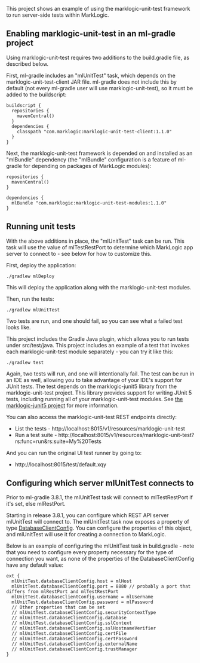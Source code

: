 This project shows an example of using the marklogic-unit-test framework to run server-side tests within MarkLogic.

## Enabling marklogic-unit-test in an ml-gradle project 

Using marklogic-unit-test requires two additions to the build.gradle file, as described below.

First, ml-gradle includes an "mlUnitTest" task, which depends on the marklogic-unit-test-client JAR file. ml-gradle does not
include this by default (not every ml-gradle user will use marklogic-unit-test), so it must be added to the buildscript:

    buildscript {
      repositories {
        mavenCentral()
      }
      dependencies {
        classpath "com.marklogic:marklogic-unit-test-client:1.1.0"
      }
    }

Next, the marklogic-unit-test framework is depended on and installed as an "mlBundle" dependency (the "mlBundle" configuration
is a feature of ml-gradle for depending on packages of MarkLogic modules):

    repositories {
      mavenCentral()
    }
      
    dependencies {
      mlBundle "com.marklogic:marklogic-unit-test-modules:1.1.0"
    }

## Running unit tests

With the above additions in place, the "mlUnitTest" task can be run. This task will use the value of mlTestRestPort to 
determine which MarkLogic app server to connect to - see below for how to customize this. 

First, deploy the application:

    ./gradlew mlDeploy
    
This will deploy the application along with the marklogic-unit-test modules.

Then, run the tests:

    ./gradlew mlUnitTest

Two tests are run, and one should fail, so you can see what a failed test looks like. 

This project includes the Gradle Java plugin, which allows you to run tests under src/test/java. This project includes
an example of a test that invokes each marklogic-unit-test module separately - you can try it like this:

    ./gradlew test

Again, two tests will run, and one will intentionally fail. The test can be run in an IDE as well, allowing
you to take advantage of your IDE's support for JUnit tests. The test depends on the marklogic-junit5 library from the
marklogic-unit-test project. This library provides support for writing JUnit 5 tests, including running all of your 
marklogic-unit-test modules. See [the marklogic-junit5 project](https://github.com/marklogic-community/marklogic-unit-test/tree/master/marklogic-junit5)
for more information.

You can also access the marklogic-unit-test REST endpoints directly:

- List the tests - http://localhost:8015/v1/resources/marklogic-unit-test
- Run a test suite - http://localhost:8015/v1/resources/marklogic-unit-test?rs:func=run&rs:suite=My%20Tests

And you can run the original UI test runner by going to:

- http://localhost:8015/test/default.xqy

## Configuring which server mlUnitTest connects to 

Prior to ml-gradle 3.8.1, the mlUnitTest task will connect to mlTestRestPort if it's set, else mlRestPort. 

Starting in release 3.8.1, you can configure which REST API server mlUnitTest will connect to. The mlUnitTest task now
exposes a property of type [DatabaseClientConfig](https://github.com/marklogic/ml-javaclient-util/blob/master/src/main/java/com/marklogic/client/ext/DatabaseClientConfig.java). 
You can configure the properties of this object, and mlUnitTest will use it for creating a connection to MarkLogic. 

Below is an example of configuring the mlUnitTest task in build.gradle - note that you need to configure every property necessary for the type of connection you want, as 
none of the properties of the DatabaseClientConfig have any default value:

```
ext {
  mlUnitTest.databaseClientConfig.host = mlHost
  mlUnitTest.databaseClientConfig.port = 8880 // probably a port that differs from mlRestPort and mlTestRestPort
  mlUnitTest.databaseClientConfig.username = mlUsername
  mlUnitTest.databaseClientConfig.password = mlPassword
  // Other properties that can be set
  // mlUnitTest.databaseClientConfig.securityContextType
  // mlUnitTest.databaseClientConfig.database
  // mlUnitTest.databaseClientConfig.sslContext
  // mlUnitTest.databaseClientConfig.sslHostnameVerifier
  // mlUnitTest.databaseClientConfig.certFile
  // mlUnitTest.databaseClientConfig.certPassword 
  // mlUnitTest.databaseClientConfig.externalName
  // mlUnitTest.databaseClientConfig.trustManager
}
```
